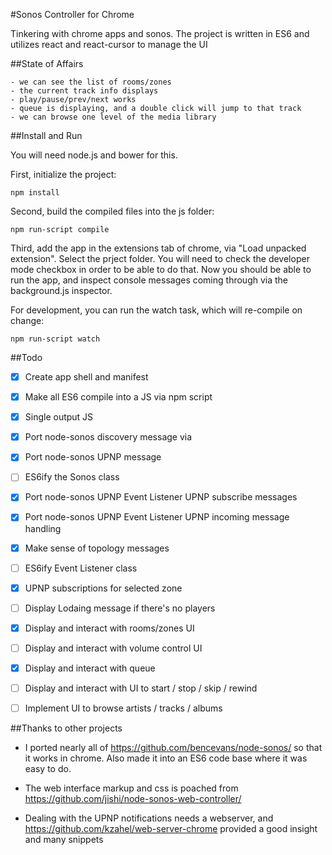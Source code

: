 #Sonos Controller for Chrome

Tinkering with chrome apps and sonos.
The project is written in ES6 and utilizes react and react-cursor to manage the UI

##State of Affairs

	- we can see the list of rooms/zones
	- the current track info displays
	- play/pause/prev/next works 
	- queue is displaying, and a double click will jump to that track
	- we can browse one level of the media library

##Install and Run

You will need node.js and bower for this.

First, initialize the project:

	npm install

Second, build the compiled files into the js folder:

	npm run-script compile

Third, add the app in the extensions tab of chrome, via "Load unpacked extension". Select the prject folder.
You will need to check the developer mode checkbox in order to be able to do that.
Now you should be able to run the app, and inspect console messages coming through via the background.js inspector.

For development, you can run the watch task, which will re-compile on change:

	npm run-script watch

##Todo

- [x] Create app shell and manifest
- [x] Make all ES6 compile into a JS via npm script
- [x] Single output JS
- [x] Port node-sonos discovery message via
- [x] Port node-sonos UPNP message
- [ ] ES6ify the Sonos class 
- [x] Port node-sonos UPNP Event Listener UPNP subscribe messages
- [x] Port node-sonos UPNP Event Listener UPNP incoming message handling
- [x] Make sense of topology messages
- [ ] ES6ify Event Listener class
- [x] UPNP subscriptions for selected zone 
- [ ] Display Lodaing message if there's no players
- [x] Display and interact with rooms/zones UI
- [ ] Display and interact with volume control UI
- [x] Display and interact with queue
- [ ] Display and interact with UI to  start / stop / skip / rewind
- [ ] Implement UI to browse artists / tracks / albums



##Thanks to other projects

- I ported nearly all of https://github.com/bencevans/node-sonos/ so that it works in chrome. 
  Also made it into an ES6 code base where it was easy to do.

- The web interface markup and css is poached from https://github.com/jishi/node-sonos-web-controller/

- Dealing with the UPNP notifications needs a webserver, and https://github.com/kzahel/web-server-chrome provided a good insight and many snippets
